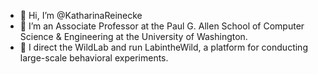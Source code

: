 - 👋 Hi, I’m @KatharinaReinecke
- 👀 I’m an Associate Professor at the Paul G. Allen School of Computer Science & Engineering at the University of Washington. 
- 🌱 I direct the WildLab and run LabintheWild, a platform for conducting large-scale behavioral experiments. 

<!---
KatharinaReinecke/KatharinaReinecke is a ✨ special ✨ repository because its `README.md` (this file) appears on your GitHub profile.
You can click the Preview link to take a look at your changes.
--->
